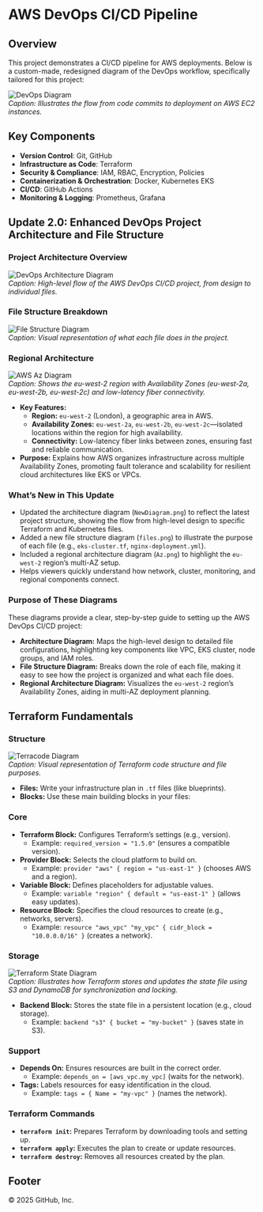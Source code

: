 # AWS DevOps CI/CD Pipeline

## Overview

This project demonstrates a CI/CD pipeline for AWS deployments. Below is a custom-made, redesigned diagram of the DevOps workflow, specifically tailored for this project:

![DevOps Diagram](./images/devops.png)  
_Caption: Illustrates the flow from code commits to deployment on AWS EC2 instances._

## Key Components

- **Version Control**: Git, GitHub
- **Infrastructure as Code**: Terraform
- **Security & Compliance**: IAM, RBAC, Encryption, Policies
- **Containerization & Orchestration**: Docker, Kubernetes EKS
- **CI/CD**: GitHub Actions
- **Monitoring & Logging**: Prometheus, Grafana

## Update 2.0: Enhanced DevOps Project Architecture and File Structure

### Project Architecture Overview

![DevOps Architecture Diagram](./images/NewDiagram.png)  
_Caption: High-level flow of the AWS DevOps CI/CD project, from design to individual files._

### File Structure Breakdown

![File Structure Diagram](./images/files.png)  
_Caption: Visual representation of what each file does in the project._

### Regional Architecture

![AWS Az Diagram](./images/Az.png)  
_Caption: Shows the eu-west-2 region with Availability Zones (eu-west-2a, eu-west-2b, eu-west-2c) and low-latency fiber connectivity._

- **Key Features:**
  - **Region:** `eu-west-2` (London), a geographic area in AWS.
  - **Availability Zones:** `eu-west-2a`, `eu-west-2b`, `eu-west-2c`—isolated locations within the region for high availability.
  - **Connectivity:** Low-latency fiber links between zones, ensuring fast and reliable communication.
- **Purpose:** Explains how AWS organizes infrastructure across multiple Availability Zones, promoting fault tolerance and scalability for resilient cloud architectures like EKS or VPCs.

### What’s New in This Update

- Updated the architecture diagram (`NewDiagram.png`) to reflect the latest project structure, showing the flow from high-level design to specific Terraform and Kubernetes files.
- Added a new file structure diagram (`files.png`) to illustrate the purpose of each file (e.g., `eks-cluster.tf`, `nginx-deployment.yml`).
- Included a regional architecture diagram (`Az.png`) to highlight the `eu-west-2` region’s multi-AZ setup.
- Helps viewers quickly understand how network, cluster, monitoring, and regional components connect.

### Purpose of These Diagrams

These diagrams provide a clear, step-by-step guide to setting up the AWS DevOps CI/CD project:

- **Architecture Diagram:** Maps the high-level design to detailed file configurations, highlighting key components like VPC, EKS cluster, node groups, and IAM roles.
- **File Structure Diagram:** Breaks down the role of each file, making it easy to see how the project is organized and what each file does.
- **Regional Architecture Diagram:** Visualizes the `eu-west-2` region’s Availability Zones, aiding in multi-AZ deployment planning.

## Terraform Fundamentals

### Structure

![Terracode Diagram](./images/terraformcode.png)  
_Caption: Visual representation of Terraform code structure and file purposes._

- **Files:** Write your infrastructure plan in `.tf` files (like blueprints).
- **Blocks:** Use these main building blocks in your files:

### Core

- **Terraform Block:** Configures Terraform’s settings (e.g., version).
  - Example: `required_version = "1.5.0"` (ensures a compatible version).
- **Provider Block:** Selects the cloud platform to build on.
  - Example: `provider "aws" { region = "us-east-1" }` (chooses AWS and a region).
- **Variable Block:** Defines placeholders for adjustable values.
  - Example: `variable "region" { default = "us-east-1" }` (allows easy updates).
- **Resource Block:** Specifies the cloud resources to create (e.g., networks, servers).
  - Example: `resource "aws_vpc" "my_vpc" { cidr_block = "10.0.0.0/16" }` (creates a network).

### Storage

![Terraform State Diagram](./images/state.png)  
_Caption: Illustrates how Terraform stores and updates the state file using S3 and DynamoDB for synchronization and locking._

- **Backend Block:** Stores the state file in a persistent location (e.g., cloud storage).
  - Example: `backend "s3" { bucket = "my-bucket" }` (saves state in S3).

### Support

- **Depends On:** Ensures resources are built in the correct order.
  - Example: `depends_on = [aws_vpc.my_vpc]` (waits for the network).
- **Tags:** Labels resources for easy identification in the cloud.
  - Example: `tags = { Name = "my-vpc" }` (names the network).

### Terraform Commands

- **`terraform init`:** Prepares Terraform by downloading tools and setting up.
- **`terraform apply`:** Executes the plan to create or update resources.
- **`terraform destroy`:** Removes all resources created by the plan.

## Footer

© 2025 GitHub, Inc.

